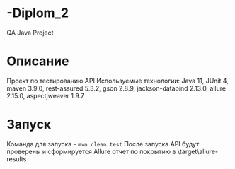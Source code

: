 # -Diplom_2
QA Java Project

# Описание
Проект по тестированию API
Используемые технологии: Java 11, JUnit 4, maven 3.9.0, rest-assured 5.3.2, gson 2.8.9, jackson-databind 2.13.0, allure 2.15.0, aspectjweaver 1.9.7

# Запуск
Команда для запуска - `mvn clean test`
После запуска API будут проверены и сформируется Allure отчет по покрытию в \target\allure-results